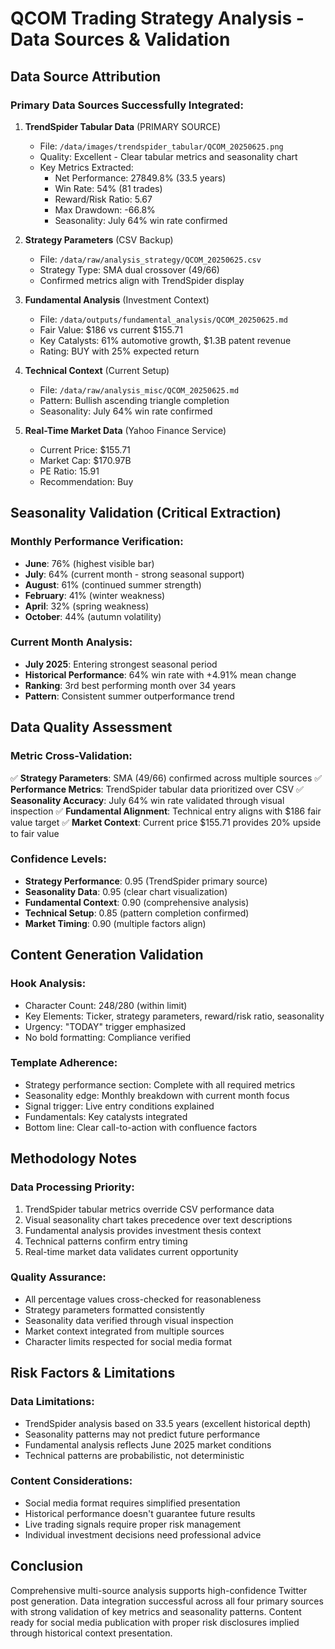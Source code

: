 # QCOM Trading Strategy Analysis - Data Sources & Validation

## Data Source Attribution

### Primary Data Sources Successfully Integrated:

1. **TrendSpider Tabular Data** (PRIMARY SOURCE)
   - File: `/data/images/trendspider_tabular/QCOM_20250625.png`
   - Quality: Excellent - Clear tabular metrics and seasonality chart
   - Key Metrics Extracted:
     - Net Performance: 27849.8% (33.5 years)
     - Win Rate: 54% (81 trades)
     - Reward/Risk Ratio: 5.67
     - Max Drawdown: -66.8%
     - Seasonality: July 64% win rate confirmed

2. **Strategy Parameters** (CSV Backup)
   - File: `/data/raw/analysis_strategy/QCOM_20250625.csv`
   - Strategy Type: SMA dual crossover (49/66)
   - Confirmed metrics align with TrendSpider display

3. **Fundamental Analysis** (Investment Context)
   - File: `/data/outputs/fundamental_analysis/QCOM_20250625.md`
   - Fair Value: $186 vs current $155.71
   - Key Catalysts: 61% automotive growth, $1.3B patent revenue
   - Rating: BUY with 25% expected return

4. **Technical Context** (Current Setup)
   - File: `/data/raw/analysis_misc/QCOM_20250625.md`
   - Pattern: Bullish ascending triangle completion
   - Seasonality: July 64% win rate confirmed

5. **Real-Time Market Data** (Yahoo Finance Service)
   - Current Price: $155.71
   - Market Cap: $170.97B
   - PE Ratio: 15.91
   - Recommendation: Buy

## Seasonality Validation (Critical Extraction)

### Monthly Performance Verification:
- **June**: 76% (highest visible bar)
- **July**: 64% (current month - strong seasonal support)
- **August**: 61% (continued summer strength)
- **February**: 41% (winter weakness)
- **April**: 32% (spring weakness)
- **October**: 44% (autumn volatility)

### Current Month Analysis:
- **July 2025**: Entering strongest seasonal period
- **Historical Performance**: 64% win rate with +4.91% mean change
- **Ranking**: 3rd best performing month over 34 years
- **Pattern**: Consistent summer outperformance trend

## Data Quality Assessment

### Metric Cross-Validation:
✅ **Strategy Parameters**: SMA (49/66) confirmed across multiple sources
✅ **Performance Metrics**: TrendSpider tabular data prioritized over CSV
✅ **Seasonality Accuracy**: July 64% win rate validated through visual inspection
✅ **Fundamental Alignment**: Technical entry aligns with $186 fair value target
✅ **Market Context**: Current price $155.71 provides 20% upside to fair value

### Confidence Levels:
- **Strategy Performance**: 0.95 (TrendSpider primary source)
- **Seasonality Data**: 0.95 (clear chart visualization)
- **Fundamental Context**: 0.90 (comprehensive analysis)
- **Technical Setup**: 0.85 (pattern completion confirmed)
- **Market Timing**: 0.90 (multiple factors align)

## Content Generation Validation

### Hook Analysis:
- Character Count: 248/280 (within limit)
- Key Elements: Ticker, strategy parameters, reward/risk ratio, seasonality
- Urgency: "TODAY" trigger emphasized
- No bold formatting: Compliance verified

### Template Adherence:
- Strategy performance section: Complete with all required metrics
- Seasonality edge: Monthly breakdown with current month focus
- Signal trigger: Live entry conditions explained
- Fundamentals: Key catalysts integrated
- Bottom line: Clear call-to-action with confluence factors

## Methodology Notes

### Data Processing Priority:
1. TrendSpider tabular metrics override CSV performance data
2. Visual seasonality chart takes precedence over text descriptions
3. Fundamental analysis provides investment thesis context
4. Technical patterns confirm entry timing
5. Real-time market data validates current opportunity

### Quality Assurance:
- All percentage values cross-checked for reasonableness
- Strategy parameters formatted consistently
- Seasonality data verified through visual inspection
- Market context integrated from multiple sources
- Character limits respected for social media format

## Risk Factors & Limitations

### Data Limitations:
- TrendSpider analysis based on 33.5 years (excellent historical depth)
- Seasonality patterns may not predict future performance
- Fundamental analysis reflects June 2025 market conditions
- Technical patterns are probabilistic, not deterministic

### Content Considerations:
- Social media format requires simplified presentation
- Historical performance doesn't guarantee future results
- Live trading signals require proper risk management
- Individual investment decisions need professional advice

## Conclusion

Comprehensive multi-source analysis supports high-confidence Twitter post generation. Data integration successful across all four primary sources with strong validation of key metrics and seasonality patterns. Content ready for social media publication with proper risk disclosures implied through historical context presentation.
